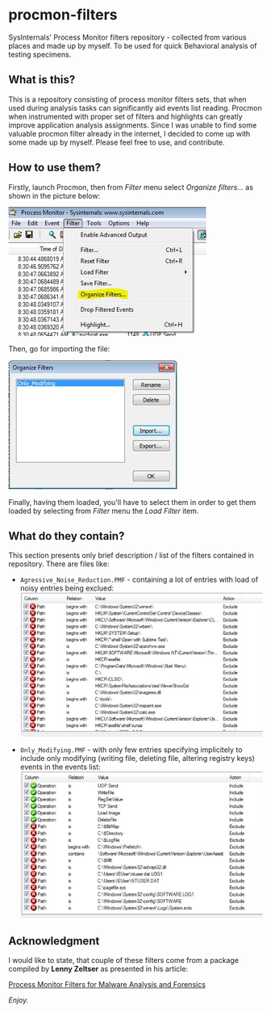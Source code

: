 # procmon-filters

SysInternals' Process Monitor filters repository - collected from various places and made up by myself. To be used for quick Behavioral analysis of testing specimens.


## What is this?

This is a repository consisting of process monitor filters sets, that when used during analysis tasks can significantly aid events list reading. Procmon when instrumented with proper set of filters and highlights can greatly improve application analysis assignments. Since I was unable to find some valuable procmon filter already in the internet, I decided to come up with some made up by myself.
Please feel free to use, and contribute.


## How to use them?

Firstly, launch Procmon, then from *Filter* menu select *Organize filters...* as shown in the picture below:

![Organize Filters](imgs/1.JPG)


Then, go for importing the file:

![Import filters](imgs/2.JPG)

Finally, having them loaded, you'll have to select them in order to get them loaded by selecting from *Filter* menu the *Load Filter* item.


## What do they contain?

This section presents only brief description / list of the filters contained in repository. There are files like:

* `Agressive_Noise_Reduction.PMF` - containing a lot of entries with load of noisy entries being exclued:
![Agressive_Noise_Reduction](imgs/agressive.JPG)

* `Only_Modifying.PMF` - with only few entries specifying implicitely to include only modifying (writing file, deleting file, altering registry keys) events in the events list:
![Only_Modyfing](imgs/only-modyfing.JPG)


## Acknowledgment

I would like to state, that couple of these filters come from a package compiled by **Lenny Zeltser** as presented in his article:

[Process Monitor Filters for Malware Analysis and Forensics](https://zeltser.com/process-monitor-filters-for-malware-analysis/)


*Enjoy.*

